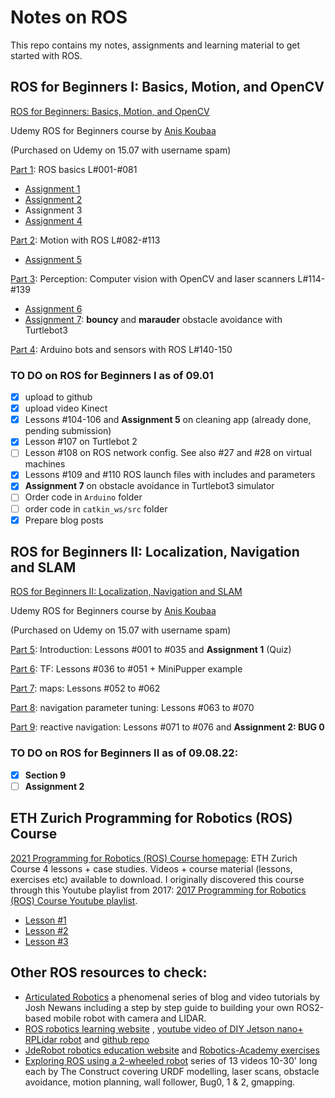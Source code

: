 # Notes on ROS

This repo contains my notes, assignments and learning material to get started with ROS.

## ROS for Beginners I: Basics, Motion, and OpenCV
[ROS for Beginners: Basics, Motion, and OpenCV](https://www.udemy.com/course/ros-essentials/)

Udemy ROS for Beginners course by [Anis Koubaa](https://www.udemy.com/user/anis-koubaa) 

(Purchased on Udemy on 15.07 with username spam) 

[Part 1](./ROS-notes/1.ROS-essentials-Nov21-Lessons-1-77.md): ROS basics L#001-#081

* [Assignment 1](./ROS-notes/ROS_Assignment_1.md)
* [Assignment 2](./ROS-notes/ROS_Assignment_2.md)
* Assignment 3
* [Assignment 4](./ROS-notes/ROS_Assignment_4.md)

[Part 2](./ROS-notes/2.ROS-essentials-Motion-Nov21-L82-112.md): Motion with ROS L#082-#113

* [Assignment 5](./ROS-notes/ROS_Assignment_5.md)

[Part 3](./ROS-notes/3.ROS-essentials-Perception-Dec21-L114.138.md): Perception: Computer vision with OpenCV and laser scanners L#114-#139

* [Assignment 6](./ROS-notes/ROS_Assignment_6.md)
* [Assignment 7](./ROS-notes/ROS_Assignment_7.md): **bouncy** and **marauder** obstacle avoidance with Turtlebot3

[Part 4](./ROS-notes/4.ROS-essentials-rosserial-Dec21.md): Arduino bots and sensors with ROS L#140-150

### TO DO on ROS for Beginners I as of 09.01

- [x] upload to github
- [x] upload video Kinect
- [x] Lessons #104-106 and **Assignment 5** on cleaning app (already done, pending submission)
- [x] Lesson #107 on Turtlebot 2
- [ ] Lesson #108 on ROS network config. See also #27 and #28 on virtual machines
- [x] Lessons #109 and #110 ROS launch files with includes and parameters 
- [x] **Assignment 7** on obstacle avoidance in Turtlebot3 simulator
- [ ] Order code in `Arduino` folder 
- [ ] order code in `catkin_ws/src` folder
- [x] Prepare blog posts

## ROS for Beginners II: Localization, Navigation and SLAM
[ROS for Beginners II: Localization, Navigation and SLAM](https://www.udemy.com/course/ros-navigation/)

Udemy ROS for Beginners course by [Anis Koubaa](https://www.udemy.com/user/anis-koubaa) 

(Purchased on Udemy on 15.07 with username spam) 

[Part 5](./ROS-notes/5.ROS-navigation-Intro-Jan22-L001-035.md): Introduction: Lessons #001 to #035 and **Assignment 1** (Quiz)

[Part 6](./ROS-notes/6.ROS-navigation-TF-Jan22-L036-051.md): TF: Lessons #036 to #051 + MiniPupper example

[Part 7](./ROS-notes/7.ROS-navigation-maps-Apr22-L052-062.md): maps: Lessons #052 to #062

[Part 8](./ROS-notes/8.ROS-navigation-tuning-Jul22-L063-070.md): navigation parameter tuning: Lessons #063 to #070

[Part 9](./ROS-notes/9.ROS-navigation-reactive-Aug22-L071-076.md): reactive navigation: Lessons #071 to #076 and **Assignment 2: BUG 0**

### TO DO on ROS for Beginners II as of 09.08.22:

- [x] **Section 9**
- [ ] **Assignment 2**

##  ETH Zurich Programming for Robotics (ROS) Course
[2021 Programming for Robotics (ROS) Course homepage](https://rsl.ethz.ch/education-students/lectures/ros.html): ETH Zurich Course 4 lessons + case studies. Videos + course material (lessons, exercises etc) available to download. I originally discovered this course through this Youtube playlist from 2017: [2017 Programming for Robotics (ROS) Course Youtube playlist](https://www.youtube.com/playlist?list=PLE-BQwvVGf8HOvwXPgtDfWoxd4Cc6ghiP). 

* [Lesson #1](./ROS-notes/ROS_ETH_Zurich_L1.md)
* [Lesson #2](./ROS-notes/ROS_ETH_Zurich_L2.md)
* [Lesson #3](./ROS-notes/ROS_ETH_Zurich_L3.md)


## Other ROS resources to check:
* [Articulated Robotics](https://articulatedrobotics.xyz/) a phenomenal series of blog and video tutorials by Josh Newans including a step by step guide to building your own ROS2-based mobile robot with camera and LIDAR.
* [ROS robotics learning website](https://www.rosroboticslearning.com/) , [youtube video of DIY Jetson nano+ RPLidar robot](https://www.youtube.com/watch?v=Uz_i_sjVhIM) and [github repo](https://github.com/bandasaikrishna/Autonomous_Mobile_Robot)
* [JdeRobot robotics education website](https://jderobot.github.io/projects/robotics_education/) and [Robotics-Academy exercises](https://jderobot.github.io/RoboticsAcademy/exercises/)
* [Exploring ROS using a 2-wheeled robot](https://www.youtube.com/playlist?list=PLK0b4e05LnzY2I4sXWTOA4_82cMh6tL-5) series of 13 videos 10-30' long each by The Construct covering URDF modelling, laser scans, obstacle avoidance, motion planning, wall follower, Bug0, 1 & 2, gmapping.

